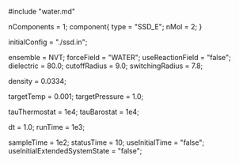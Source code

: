 #include "water.md"

nComponents = 1;
component{
  type = "SSD_E";
  nMol = 2;
}

initialConfig = "./ssd.in";


ensemble = NVT;
forceField = "WATER";
useReactionField = "false";
dielectric = 80.0;
cutoffRadius = 9.0;
switchingRadius = 7.8;

density = 0.0334;

targetTemp = 0.001;
targetPressure = 1.0;

tauThermostat = 1e4;
tauBarostat = 1e4;

dt = 1.0;
runTime = 1e3;

sampleTime = 1e2;
statusTime = 10;
useInitialTime = "false";
useInitialExtendedSystemState = "false";
